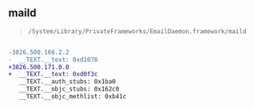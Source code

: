## maild

> `/System/Library/PrivateFrameworks/EmailDaemon.framework/maild`

```diff

-3826.500.166.2.2
-  __TEXT.__text: 0xd1078
+3826.500.171.0.0
+  __TEXT.__text: 0xd0f3c
   __TEXT.__auth_stubs: 0x1ba0
   __TEXT.__objc_stubs: 0x162c0
   __TEXT.__objc_methlist: 0xb41c

```
